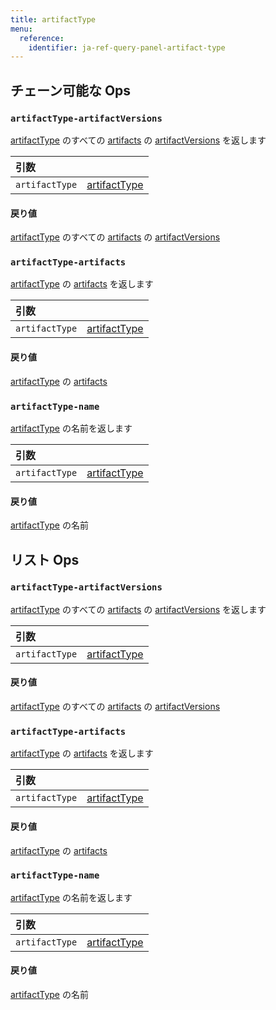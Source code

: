```yaml
---
title: artifactType
menu:
  reference:
    identifier: ja-ref-query-panel-artifact-type
---
```


## チェーン可能な Ops
<h3 id="artifactType-artifactVersions"><code>artifactType-artifactVersions</code></h3>

[artifactType](artifact-type.md) のすべての [artifacts](artifact.md) の [artifactVersions](artifact-version.md) を返します

| 引数 |  |
| :--- | :--- |
| `artifactType` | [artifactType](artifact-type.md) |

#### 戻り値
[artifactType](artifact-type.md) のすべての [artifacts](artifact.md) の [artifactVersions](artifact-version.md)

<h3 id="artifactType-artifacts"><code>artifactType-artifacts</code></h3>

[artifactType](artifact-type.md) の [artifacts](artifact.md) を返します

| 引数 |  |
| :--- | :--- |
| `artifactType` | [artifactType](artifact-type.md) |

#### 戻り値
[artifactType](artifact-type.md) の [artifacts](artifact.md)

<h3 id="artifactType-name"><code>artifactType-name</code></h3>

[artifactType](artifact-type.md) の名前を返します

| 引数 |  |
| :--- | :--- |
| `artifactType` | [artifactType](artifact-type.md) |

#### 戻り値
[artifactType](artifact-type.md) の名前


## リスト Ops
<h3 id="artifactType-artifactVersions"><code>artifactType-artifactVersions</code></h3>

[artifactType](artifact-type.md) のすべての [artifacts](artifact.md) の [artifactVersions](artifact-version.md) を返します

| 引数 |  |
| :--- | :--- |
| `artifactType` | [artifactType](artifact-type.md) |

#### 戻り値
[artifactType](artifact-type.md) のすべての [artifacts](artifact.md) の [artifactVersions](artifact-version.md)

<h3 id="artifactType-artifacts"><code>artifactType-artifacts</code></h3>

[artifactType](artifact-type.md) の [artifacts](artifact.md) を返します

| 引数 |  |
| :--- | :--- |
| `artifactType` | [artifactType](artifact-type.md) |

#### 戻り値
[artifactType](artifact-type.md) の [artifacts](artifact.md)

<h3 id="artifactType-name"><code>artifactType-name</code></h3>

[artifactType](artifact-type.md) の名前を返します

| 引数 |  |
| :--- | :--- |
| `artifactType` | [artifactType](artifact-type.md) |

#### 戻り値
[artifactType](artifact-type.md) の名前